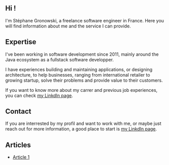 ## Hi ! 

I'm Stéphane Gronowski, a freelance software engineer in France. Here you will find information about me and the service I can provide.

## Expertise

I've been working in software development since 2011, mainly around the Java ecosystem as a fullstack software developper. 

I have experiences building and maintaining applications, or designing architecture, to help businesses, ranging from international retailer to growing startup, solve their problems and provide value to their customers.

If you want to know more about my carrer and previous job experiences, you can check [my LinkdIn page](https://www.linkedin.com/in/stéphane-gronowski-723510170/).


## Contact

If you are interrested by my profil and want to work with me, or maybe just reach out for more information, a good place to start is [my LinkdIn page](https://www.linkedin.com/in/stéphane-gronowski-723510170/).

## Articles

* [Article 1](./articles/article_1.md)
